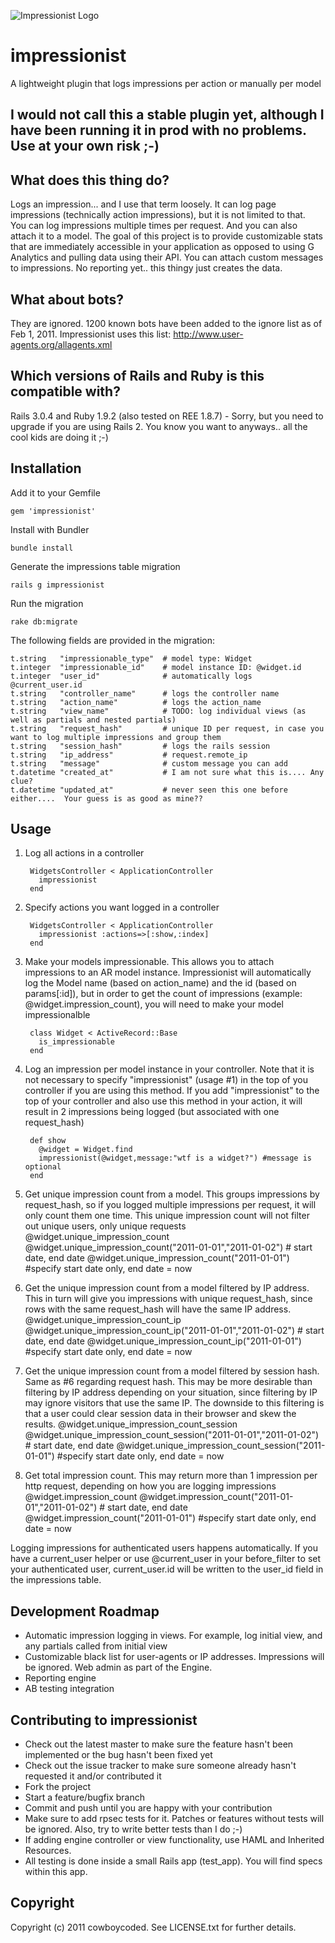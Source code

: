![Impressionist Logo](https://github.com/cowboycoded/impressionist/raw/master/logo.png)

impressionist
=============

A lightweight plugin that logs impressions per action or manually per model

I would not call this a stable plugin yet, although I have been running it in prod with no problems.  Use at your own risk ;-)
------------------------------------------------------------------------------------------------------------------------------

What does this thing do?
------------------------
Logs an impression... and I use that term loosely.  It can log page impressions (technically action impressions), but it is not limited to that.  
You can log impressions multiple times per request.  And you can also attach it to a model.  The goal of this project is to provide customizable 
stats that are immediately accessible in your application as opposed to using G Analytics and pulling data using their API.  You can attach custom 
messages to impressions.  No reporting yet.. this thingy just creates the data.

What about bots?
----------------
They are ignored.  1200 known bots have been added to the ignore list as of Feb 1, 2011.  Impressionist uses this list:
http://www.user-agents.org/allagents.xml

Which versions of Rails and Ruby is this compatible with?
---------------------------------------------------------
Rails 3.0.4 and Ruby 1.9.2 (also tested on REE 1.8.7) - Sorry, but you need to upgrade if you are using Rails 2.  You know you want to anyways.. all the cool kids are doing it ;-)

Installation
------------
Add it to your Gemfile

    gem 'impressionist'

Install with Bundler

    bundle install

Generate the impressions table migration

    rails g impressionist

Run the migration

    rake db:migrate

The following fields are provided in the migration:

    t.string   "impressionable_type"  # model type: Widget
    t.integer  "impressionable_id"    # model instance ID: @widget.id
    t.integer  "user_id"              # automatically logs @current_user.id
    t.string   "controller_name"      # logs the controller name
    t.string   "action_name"          # logs the action_name
    t.string   "view_name"            # TODO: log individual views (as well as partials and nested partials)
    t.string   "request_hash"         # unique ID per request, in case you want to log multiple impressions and group them
    t.string   "session_hash"         # logs the rails session
    t.string   "ip_address"           # request.remote_ip
    t.string   "message"              # custom message you can add
    t.datetime "created_at"           # I am not sure what this is.... Any clue?
    t.datetime "updated_at"           # never seen this one before either....  Your guess is as good as mine??

Usage
-----

1. Log all actions in a controller

        WidgetsController < ApplicationController
          impressionist
        end

2. Specify actions you want logged in a controller

        WidgetsController < ApplicationController
          impressionist :actions=>[:show,:index]
        end

3. Make your models impressionable.  This allows you to attach impressions to an AR model instance.  Impressionist will automatically log the Model name (based on action_name) and the id (based on params[:id]), but in order to get the count of impressions (example: @widget.impression_count), you will need to make your model impressionalble

        class Widget < ActiveRecord::Base
          is_impressionable
        end

4. Log an impression per model instance in your controller.  Note that it is not necessary to specify "impressionist" (usage #1) in the top of you controller if you are using this method.  If you add "impressionist" to the top of your controller and also use this method in your action, it will result in 2 impressions being logged (but associated with one request_hash)

        def show
          @widget = Widget.find
          impressionist(@widget,message:"wtf is a widget?") #message is optional
        end

5. Get unique impression count from a model.  This groups impressions by request_hash, so if you logged multiple impressions per request, it will only count them one time.  This unique impression count will not filter out unique users, only unique requests
        @widget.unique_impression_count
        @widget.unique_impression_count("2011-01-01","2011-01-02")  # start date, end date
        @widget.unique_impression_count("2011-01-01")  #specify start date only, end date = now

6. Get the unique impression count from a model filtered by IP address.  This in turn will give you impressions with unique request_hash, since rows with the same request_hash will have the same IP address.
        @widget.unique_impression_count_ip
        @widget.unique_impression_count_ip("2011-01-01","2011-01-02")  # start date, end date
        @widget.unique_impression_count_ip("2011-01-01")  #specify start date only, end date = now

7. Get the unique impression count from a model filtered by session hash.  Same as #6 regarding request hash.  This may be more desirable than filtering by IP address depending on your situation, since filtering by IP may ignore visitors that use the same IP.  The downside to this filtering is that a user could clear session data in their browser and skew the results.
        @widget.unique_impression_count_session
        @widget.unique_impression_count_session("2011-01-01","2011-01-02")  # start date, end date
        @widget.unique_impression_count_session("2011-01-01")  #specify start date only, end date = now
    
8. Get total impression count.  This may return more than 1 impression per http request, depending on how you are logging impressions
        @widget.impression_count
        @widget.impression_count("2011-01-01","2011-01-02")  # start date, end date
        @widget.impression_count("2011-01-01")  #specify start date only, end date = now

Logging impressions for authenticated users happens automatically.  If you have a current_user helper or use @current_user in your before_filter to set your authenticated user, current_user.id will be written to the user_id field in the impressions table.


Development Roadmap
-------------------
* Automatic impression logging in views.  For example, log initial view, and any partials called from initial view
* Customizable black list for user-agents or IP addresses.  Impressions will be ignored.  Web admin as part of the Engine.
* Reporting engine
* AB testing integration

Contributing to impressionist
----------------------------- 
* Check out the latest master to make sure the feature hasn't been implemented or the bug hasn't been fixed yet
* Check out the issue tracker to make sure someone already hasn't requested it and/or contributed it
* Fork the project
* Start a feature/bugfix branch
* Commit and push until you are happy with your contribution
* Make sure to add rpsec tests for it. Patches or features without tests will be ignored.  Also, try to write better tests than I do ;-)
* If adding engine controller or view functionality, use HAML and Inherited Resources.  
* All testing is done inside a small Rails app (test_app).  You will find specs within this app.

Copyright
---------
Copyright (c) 2011 cowboycoded. See LICENSE.txt for
further details.

